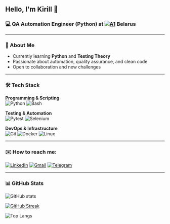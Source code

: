 <!-- ### Hi there 👋 -->

<!--
**KirillKovalkin/KirillKovalkin** is a ✨ _special_ ✨ repository because its `README.md` (this file) appears on your GitHub profile.

Here are some ideas to get you started:

- 🔭 I’m currently working on ...
- 🌱 I’m currently learning ...
- 👯 I’m looking to collaborate on ...
- 🤔 I’m looking for help with ...
- 💬 Ask me about ...
- 📫 How to reach me: ...
- 😄 Pronouns: ...
- ⚡ Fun fact: ...
-->


## Hello, I'm Kirill 👋

### 💻 QA Automation Engineer (Python) at [![A1](https://upload.wikimedia.org/wikipedia/commons/thumb/b/b2/Logo_of_A1.svg/20px-Logo_of_A1.svg.png)](https://a1.by/en/) Belarus

---

### 🚀 About Me

- Currently learning **Python** and **Testing Theory**  
- Passionate about automation, quality assurance, and clean code  
- Open to collaboration and new challenges

---

### 🛠️ Tech Stack

**Programming & Scripting**  
![Python](https://img.shields.io/badge/Python-3776AB?logo=python&logoColor=white)
![Bash](https://img.shields.io/badge/Bash-4EAA25?logo=gnu-bash&logoColor=white)

**Testing & Automation**  
![Pytest](https://img.shields.io/badge/Pytest-0A9EDC?logo=pytest&logoColor=white)
![Selenium](https://img.shields.io/badge/Selenium-43B02A?logo=selenium&logoColor=white)

**DevOps & Infrastructure**  
![Git](https://img.shields.io/badge/Git-F05032?logo=git&logoColor=white)
![Docker](https://img.shields.io/badge/Docker-2496ED?logo=docker&logoColor=white)
![Linux](https://img.shields.io/badge/Linux-FCC624?logo=linux&logoColor=black)

---

### ✉️ How to reach me: 
[![LinkedIn](https://img.shields.io/badge/LinkedIn-0A66C2?logo=linkedin&logoColor=white)](https://www.linkedin.com/in/kirill-kovalkin-07329982/)
[![Gmail](https://img.shields.io/badge/Gmail-D14836?logo=gmail&logoColor=white)](mailto:kiryll.kovalkin@gmail.com)
[![Telegram](https://img.shields.io/badge/Telegram-2CA5E0?logo=telegram&logoColor=white)](https://t.me/alohaguys)

---

### 📊 GitHub Stats

![GitHub stats](https://github-readme-stats.vercel.app/api?username=KirillKovalkin&show_icons=true&theme=dracula)

[![GitHub Streak](https://streak-stats.demolab.com?user=KirillKovalkin&theme=dracula&date_format=j%20M%5B%20Y%5D)](https://git.io/streak-stats)

![Top Langs](https://github-readme-stats.vercel.app/api/top-langs/?username=KirillKovalkin&layout=compact&theme=dracula)
